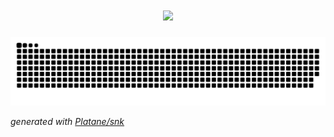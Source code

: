 <h1 align="center">
  <a href="https://anzhiy.cn/">
    <img src="https://readme-typing-svg.herokuapp.com/?font=stxingkai&weight=600&size=40&pause=1000&color=00C7F7&width=435&height=60&lines=天空黑暗到一定程度，星辰就会熠熠生辉。——比尔德;console.log(%22Hello%EF%BC%8Cworld%22)">
  </a>
</h1>
<picture>
  <source media="(prefers-color-scheme: dark)" srcset="https://raw.githubusercontent.com/britneyks/britneyks/output/github-contribution-grid-snake-dark.svg">
  <source media="(prefers-color-scheme: light)" srcset="https://raw.githubusercontent.com/britneyks/britneyks/output/github-contribution-grid-snake.svg">
  <img alt="github contribution grid snake animation" src="https://raw.githubusercontent.com/britneyks/britneyks/output/github-contribution-grid-snake.svg">
</picture>

  
_generated with [Platane/snk](https://github.com/Platane/snk)_
